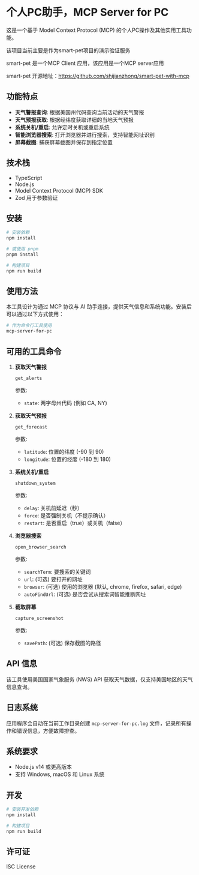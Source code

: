 # 个人PC助手，MCP Server for PC


这是一个基于 Model Context Protocol (MCP) 的个人PC操作及其他实用工具功能。

该项目当前主要是作为smart-pet项目的演示验证服务

smart-pet 是一个MCP Client 应用，该应用是一个MCP server应用

smart-pet 开源地址：https://github.com/shijianzhong/smart-pet-with-mcp

## 功能特点

- **天气警报查询**: 根据美国州代码查询当前活动的天气警报
- **天气预报获取**: 根据经纬度获取详细的当地天气预报
- **系统关机/重启**: 允许定时关机或重启系统
- **智能浏览器搜索**: 打开浏览器并进行搜索，支持智能网址识别
- **屏幕截图**: 捕获屏幕截图并保存到指定位置

## 技术栈

- TypeScript
- Node.js
- Model Context Protocol (MCP) SDK
- Zod 用于参数验证

## 安装

```bash
# 安装依赖
npm install

# 或使用 pnpm
pnpm install

# 构建项目
npm run build
```



## 使用方法

本工具设计为通过 MCP 协议与 AI 助手连接，提供天气信息和系统功能。安装后可以通过以下方式使用：

```bash
# 作为命令行工具使用
mcp-server-for-pc
```

## 可用的工具命令

1. **获取天气警报**
   ```
   get_alerts
   ```
   参数:
   - `state`: 两字母州代码 (例如 CA, NY)

2. **获取天气预报**
   ```
   get_forecast
   ```
   参数:
   - `latitude`: 位置的纬度 (-90 到 90)
   - `longitude`: 位置的经度 (-180 到 180)

3. **系统关机/重启**
   ```
   shutdown_system
   ```
   参数:
   - `delay`: 关机前延迟（秒）
   - `force`: 是否强制关机（不提示确认）
   - `restart`: 是否重启（true）或关机（false）

4. **浏览器搜索**
   ```
   open_browser_search
   ```
   参数:
   - `searchTerm`: 要搜索的关键词
   - `url`: (可选) 要打开的网址
   - `browser`: (可选) 使用的浏览器 (默认, chrome, firefox, safari, edge)
   - `autoFindUrl`: (可选) 是否尝试从搜索词智能推断网址

5. **截取屏幕**
   ```
   capture_screenshot
   ```
   参数:
   - `savePath`: (可选) 保存截图的路径

## API 信息

该工具使用美国国家气象服务 (NWS) API 获取天气数据，仅支持美国地区的天气信息查询。

## 日志系统

应用程序会自动在当前工作目录创建 `mcp-server-for-pc.log` 文件，记录所有操作和错误信息，方便故障排查。

## 系统要求

- Node.js v14 或更高版本
- 支持 Windows, macOS 和 Linux 系统

## 开发

```bash
# 安装开发依赖
npm install

# 构建项目
npm run build
```

## 许可证

ISC License 
